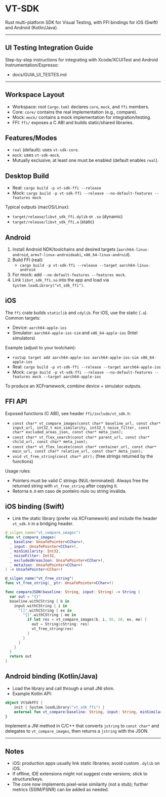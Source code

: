# VT-SDK

Rust multi-platform SDK for Visual Testing, with FFI bindings for iOS (Swift) and Android (Kotlin/Java).

---

## UI Testing Integration Guide

Step-by-step instructions for integrating with Xcode/XCUITest and Android Instrumentation/Espresso:

- docs/GUIA_UI_TESTES.md

---

## Workspace Layout

- Workspace: root `Cargo.toml` declares `core`, `mock`, and `ffi` members.
- Core: `core/` contains the real implementation (e.g., compare).
- Mock: `mock/` contains a mock implementation for integration/testing.
- FFI: `ffi/` exposes a C ABI and builds static/shared libraries.

## Features/Modes

- `real` (default): uses `vt-sdk-core`.
- `mock`: uses `vt-sdk-mock`.
- Mutually exclusive; at least one must be enabled (default enables `real`).

## Desktop Build

- Real: `cargo build -p vt-sdk-ffi --release`
- Mock: `cargo build -p vt-sdk-ffi --release --no-default-features --features mock`

Typical outputs (macOS/Linux):
- `target/release/libvt_sdk_ffi.dylib` or `.so` (dynamic)
- `target/release/libvt_sdk_ffi.a` (static)

## Android

1) Install Android NDK/toolchains and desired targets (`aarch64-linux-android`, `armv7-linux-androideabi`, `x86_64-linux-android`).
2) Build FFI (real):
   - `cargo build -p vt-sdk-ffi --release --target aarch64-linux-android`
3) For mock: add `--no-default-features --features mock`.
4) Link `libvt_sdk_ffi.so` into the app and load via `System.loadLibrary("vt_sdk_ffi")`.

## iOS

The `ffi` crate builds `staticlib` and `cdylib`. For iOS, use the static (`.a`). Common targets:

- Device: `aarch64-apple-ios`
- Simulator: `aarch64-apple-ios-sim` and `x86_64-apple-ios` (Intel simulators)

Example (adjust to your toolchain):

- `rustup target add aarch64-apple-ios aarch64-apple-ios-sim x86_64-apple-ios`
- Real: `cargo build -p vt-sdk-ffi --release --target aarch64-apple-ios`
- Mock: `cargo build -p vt-sdk-ffi --release --no-default-features --features mock --target aarch64-apple-ios`

To produce an XCFramework, combine device + simulator outputs.

## FFI API

Exposed functions (C ABI), see header `ffi/include/vt_sdk.h`:

- `const char* vt_compare_images(const char* baseline_url, const char* input_url, int32_t min_similarity, int32_t noise_filter, const char* excluded_areas_json, const char* meta_json);`
- `const char* vt_flex_search(const char* parent_url, const char* child_url, const char* meta_json);`
- `const char* vt_flex_locate(const char* container_url, const char* main_url, const char* relative_url, const char* meta_json);`
- `void vt_free_string(const char* ptr);` (free strings returned by the functions)

Usage rules:
- Pointers must be valid C strings (NUL-terminated). Always free the returned string with `vt_free_string` after copying it.
- Retorna `0.0` em caso de ponteiro nulo ou string inválida.

## iOS binding (Swift)

- Link the static library (prefer via XCFramework) and include the header `vt_sdk.h` in a bridging header.

```swift
@_silgen_name("vt_compare_images")
func vt_compare_images(
  _ baseline: UnsafePointer<CChar>!,
  _ input: UnsafePointer<CChar>!,
  _ minSimilarity: Int32,
  _ noiseFilter: Int32,
  _ excludedAreasJson: UnsafePointer<CChar>!,
  _ metaJson: UnsafePointer<CChar>!
) -> UnsafePointer<CChar>!

@_silgen_name("vt_free_string")
func vt_free_string(_ ptr: UnsafePointer<CChar>!)

func compareJSON(baseline: String, input: String) -> String {
  var out = "{}"
  baseline.withCString { b in
    input.withCString { i in
      "[]".withCString { ex in
        "{}".withCString { me in
          if let res = vt_compare_images(b, i, 95, 20, ex, me) {
            out = String(cString: res)
            vt_free_string(res)
          }
        }
      }
    }
  }
  return out
}
```

## Android binding (Kotlin/Java)

- Load the library and call through a small JNI shim.
- Example Kotlin API:

```kotlin
object VtSdkFFI {
    init { System.loadLibrary("vt_sdk_ffi") }
    external fun vt_compare(baseline: String, input: String, minSimilarity: Int): Float
}
```

Implement a JNI method in C/C++ that converts `jstring` to `const char*` and delegates to `vt_compare_images`, then returns a `jstring` with the JSON.

---

## Notes

- iOS: production apps usually link static libraries; avoid custom `.dylib` on iOS.
- If offline, IDE extensions might not suggest crate versions; stick to structure/keys.
- The core now implements pixel-wise similarity (not a stub); further metrics (SSIM/PSNR) can be added as needed.
